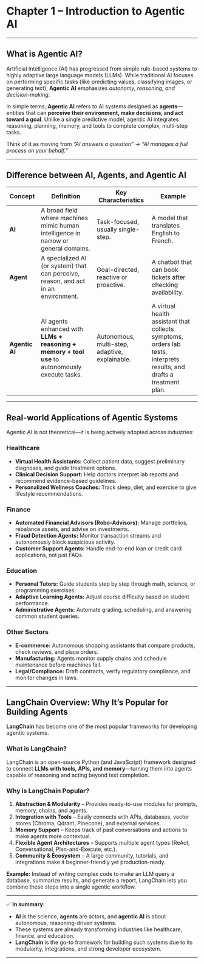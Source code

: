 # **Chapter 1 – Introduction to Agentic AI**

---

## **What is Agentic AI?**

Artificial Intelligence (AI) has progressed from simple rule-based systems to highly adaptive large language models (LLMs). While traditional AI focuses on performing specific tasks (like predicting values, classifying images, or generating text), **Agentic AI** emphasizes *autonomy, reasoning, and decision-making*.

In simple terms, **Agentic AI** refers to AI systems designed as **agents**—entities that can **perceive their environment, make decisions, and act toward a goal**. Unlike a single predictive model, agentic AI integrates reasoning, planning, memory, and tools to complete complex, multi-step tasks.

Think of it as moving from *“AI answers a question”* → *“AI manages a full process on your behalf.”*

---

## **Difference between AI, Agents, and Agentic AI**

| Concept        | Definition                                                                                      | Key Characteristics                            | Example                                                                                                               |
| -------------- | ----------------------------------------------------------------------------------------------- | ---------------------------------------------- | --------------------------------------------------------------------------------------------------------------------- |
| **AI**         | A broad field where machines mimic human intelligence in narrow or general domains.             | Task-focused, usually single-step.             | A model that translates English to French.                                                                            |
| **Agent**      | A specialized AI (or system) that can perceive, reason, and act in an environment.              | Goal-directed, reactive or proactive.          | A chatbot that can book tickets after checking availability.                                                          |
| **Agentic AI** | AI agents enhanced with **LLMs + reasoning + memory + tool use** to autonomously execute tasks. | Autonomous, multi-step, adaptive, explainable. | A virtual health assistant that collects symptoms, orders lab tests, interprets results, and drafts a treatment plan. |

---

## **Real-world Applications of Agentic Systems**

Agentic AI is not theoretical—it is being actively adopted across industries:

### **Healthcare**

* **Virtual Health Assistants:** Collect patient data, suggest preliminary diagnoses, and guide treatment options.
* **Clinical Decision Support:** Help doctors interpret lab reports and recommend evidence-based guidelines.
* **Personalized Wellness Coaches:** Track sleep, diet, and exercise to give lifestyle recommendations.

### **Finance**

* **Automated Financial Advisors (Robo-Advisors):** Manage portfolios, rebalance assets, and advise on investments.
* **Fraud Detection Agents:** Monitor transaction streams and autonomously block suspicious activity.
* **Customer Support Agents:** Handle end-to-end loan or credit card applications, not just FAQs.

### **Education**

* **Personal Tutors:** Guide students step by step through math, science, or programming exercises.
* **Adaptive Learning Agents:** Adjust course difficulty based on student performance.
* **Administrative Agents:** Automate grading, scheduling, and answering common student queries.

### **Other Sectors**

* **E-commerce:** Autonomous shopping assistants that compare products, check reviews, and place orders.
* **Manufacturing:** Agents monitor supply chains and schedule maintenance before machines fail.
* **Legal/Compliance:** Draft contracts, verify regulatory compliance, and monitor changes in laws.

---

## **LangChain Overview: Why It’s Popular for Building Agents**

**LangChain** has become one of the most popular frameworks for developing agentic systems.

### **What is LangChain?**

LangChain is an open-source Python (and JavaScript) framework designed to connect **LLMs with tools, APIs, and memory**—turning them into agents capable of reasoning and acting beyond text completion.

### **Why is LangChain Popular?**

1. **Abstraction & Modularity** – Provides ready-to-use modules for prompts, memory, chains, and agents.
2. **Integration with Tools** – Easily connects with APIs, databases, vector stores (Chroma, Qdrant, Pinecone), and external services.
3. **Memory Support** – Keeps track of past conversations and actions to make agents more contextual.
4. **Flexible Agent Architectures** – Supports multiple agent types (ReAct, Conversational, Plan-and-Execute, etc.).
5. **Community & Ecosystem** – A large community, tutorials, and integrations make it beginner-friendly yet production-ready.

**Example:** Instead of writing complex code to make an LLM query a database, summarize results, and generate a report, LangChain lets you combine these steps into a single agentic workflow.

---

✅ **In summary**:

* **AI** is the science, **agents** are actors, and **agentic AI** is about autonomous, reasoning-driven systems.
* These systems are already transforming industries like healthcare, finance, and education.
* **LangChain** is the go-to framework for building such systems due to its modularity, integrations, and strong developer ecosystem.

---
